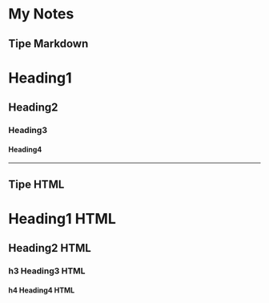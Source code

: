 # My Notes

## Tipe Markdown

# Heading1
## Heading2
### Heading3
#### Heading4

---

## Tipe HTML

<h1>Heading1 HTML</h1>

<h2>Heading2 HTML</h2>

<h3>h3 Heading3 HTML</h3>

<h4>h4 Heading4 HTML</h4>
